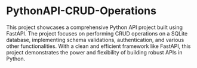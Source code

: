 # PythonAPI-CRUD-Operations
This project showcases a comprehensive Python API project built using FastAPI. The project focuses on performing CRUD operations on a SQLite database, implementing schema validations, authentication, and various other functionalities. With a clean and efficient framework like FastAPI, this project demonstrates the power and flexibility of building robust APIs in Python.

